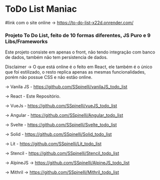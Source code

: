 # ToDo List Maniac

#link com o site online -> https://to-do-list-x22d.onrender.com/

### Projeto To Do List, feito de 10 formas diferentes, JS Puro e 9 Libs/Frameworks

Este projeto consiste em apenas o front, não tendo integração com banco de dados, também não tem persistencia de dados.

Disclaimer -> O que está online é o feito em React, ele também é o único que foi estilizado, o resto replica apenas as mesmas funcionalidades, porém não possue CSS e não estão online.

-> Vanila JS - https://github.com/SSpinelli/vanilaJS_todo_list

-> React - Este Repositório.

-> VueJs - https://github.com/SSpinelli/vueJS_todo_list

-> Angular - https://github.com/SSpinelli/Angular_todo_list

-> Svelte - https://github.com/SSpinelli/Svelte_todo_list

-> Solid - https://github.com/SSpinelli/Solid_todo_list

-> Lit - https://github.com/SSpinelli/Lit_todo_list

-> Stencil - https://github.com/SSpinelli/Stencil_todo_list

-> AlpineJS -> https://github.com/SSpinelli/AlpineJS_todo_list

-> Mithril -> https://github.com/SSpinelli/Mithril_todo_list




